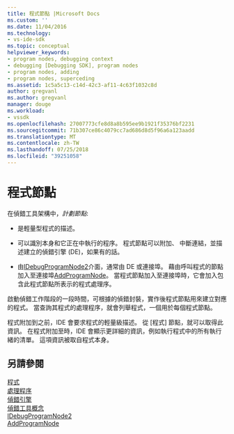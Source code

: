 ```yaml
---
title: 程式節點 |Microsoft Docs
ms.custom: ''
ms.date: 11/04/2016
ms.technology:
- vs-ide-sdk
ms.topic: conceptual
helpviewer_keywords:
- program nodes, debugging context
- debugging [Debugging SDK], program nodes
- program nodes, adding
- program nodes, superceding
ms.assetid: 1c5a5c13-c14d-42c3-af11-4c63f1032c8d
author: gregvanl
ms.author: gregvanl
manager: douge
ms.workload:
- vssdk
ms.openlocfilehash: 27007773cfe8d8a8b595ee9b1921f35376bf2231
ms.sourcegitcommit: 71b307ce86c4079cc7ad686d8d5f96a6a123aadd
ms.translationtype: MT
ms.contentlocale: zh-TW
ms.lasthandoff: 07/25/2018
ms.locfileid: "39251058"
---
```

# <a name="program-nodes"></a>程式節點
在偵錯工具架構中，*計劃節點*:  
  
-   是輕量型程式的描述。  
  
-   可以識別本身和它正在中執行的程序。 程式節點可以附加、 中斷連結，並描述建立的偵錯引擎 (DE)，如果有的話。  
  
-   由[IDebugProgramNode2](../../extensibility/debugger/reference/idebugprogramnode2.md)介面，通常由 DE 或連接埠。 藉由呼叫程式的節點加入至連接埠[AddProgramNode](../../extensibility/debugger/reference/idebugportnotify2-addprogramnode.md)。 當程式節點加入至連接埠時，它會加入包含此程式節點所表示的程式處理序。  
  
 啟動偵錯工作階段的一段時間，可根據的偵錯封裝，實作後程式節點用來建立對應的程式。 當查詢其程式的處理程序，就會列舉程式，一個用於每個程式節點。  
  
 程式附加到之前，IDE 會要求程式的輕量級描述。 從 [程式] 節點，就可以取得此資訊。 在程式附加至時，IDE 會顯示更詳細的資訊，例如執行程式中的所有執行緒的清單。 這項資訊被取自程式本身。  
  
## <a name="see-also"></a>另請參閱  
 [程式](../../extensibility/debugger/programs.md)   
 [處理程序](../../extensibility/debugger/processes.md)   
 [偵錯引擎](../../extensibility/debugger/debug-engine.md)   
 [偵錯工具概念](../../extensibility/debugger/debugger-concepts.md)   
 [IDebugProgramNode2](../../extensibility/debugger/reference/idebugprogramnode2.md)   
 [AddProgramNode](../../extensibility/debugger/reference/idebugportnotify2-addprogramnode.md)